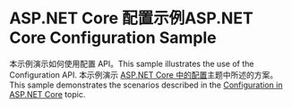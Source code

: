 # <a name="aspnet-core-configuration-sample"></a><span data-ttu-id="a41fb-101">ASP.NET Core 配置示例</span><span class="sxs-lookup"><span data-stu-id="a41fb-101">ASP.NET Core Configuration Sample</span></span>

<span data-ttu-id="a41fb-102">本示例演示如何使用配置 API。</span><span class="sxs-lookup"><span data-stu-id="a41fb-102">This sample illustrates the use of the Configuration API.</span></span> <span data-ttu-id="a41fb-103">本示例演示 [ASP.NET Core 中的配置](https://docs.microsoft.com/aspnet/core/fundamentals/configuration)主题中所述的方案。</span><span class="sxs-lookup"><span data-stu-id="a41fb-103">This sample demonstrates the scenarios described in the [Configuration in ASP.NET Core](https://docs.microsoft.com/aspnet/core/fundamentals/configuration) topic.</span></span>
